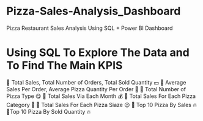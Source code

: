 # Pizza-Sales-Analysis_Dashboard
Pizza Restaurant Sales Analysis Using SQL + Power BI Dashboard

# Using SQL To Explore The Data and To Find The Main KPIS
🍕 Total Sales, Total Number of Orders, Total Sold Quantity 💵
🍕 Average Sales Per Order, Average Pizza Quantity Per Order 💸
🍕 Total Number of Pizza Type 😋
🍕 Total Sales Via Each Month 💰
🍕 Total Sales For Each Pizza Category 🍕
🍕 Total Sales For Each Pizza Siaze 😉
🍕 Top 10 Pizza By Sales 🔥
🍕Top 10 Pizza By Sold Quantity 🔥
